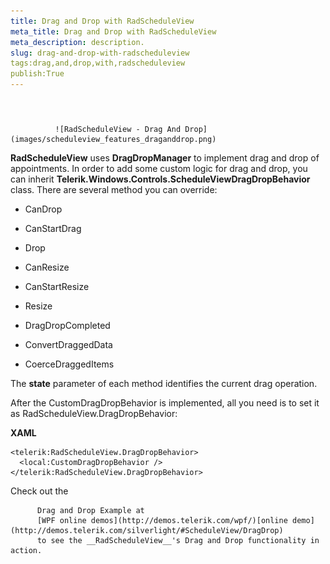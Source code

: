 ```yaml
---
title: Drag and Drop with RadScheduleView
meta_title: Drag and Drop with RadScheduleView
meta_description: description.
slug: drag-and-drop-with-radscheduleview
tags:drag,and,drop,with,radscheduleview
publish:True
---
```



# 


                 
              ![RadScheduleView - Drag And Drop](images/scheduleview_features_draganddrop.png)

__RadScheduleView__ uses __DragDropManager__ to implement drag and drop of appointments. In order to add some custom logic for drag and drop, you can inherit __Telerik.Windows.Controls.ScheduleViewDragDropBehavior__ class. There are several method you can override:
        

* CanDrop

* CanStartDrag

* Drop

* CanResize

* CanStartResize

* Resize

* DragDropCompleted

* ConvertDraggedData

* CoerceDraggedItems

>

The __state__ parameter of each method identifies the current drag operation.
          

After the CustomDragDropBehavior is implemented, all you need is to set it as RadScheduleView.DragDropBehavior:




 __XAML__
    


	<telerik:RadScheduleView.DragDropBehavior>
	  <local:CustomDragDropBehavior />
	</telerik:RadScheduleView.DragDropBehavior>



Check out the 
          
          Drag and Drop Example at 
          [WPF online demos](http://demos.telerik.com/wpf/)[online demo](http://demos.telerik.com/silverlight/#ScheduleView/DragDrop)
          to see the __RadScheduleView__'s Drag and Drop functionality in action.
        
